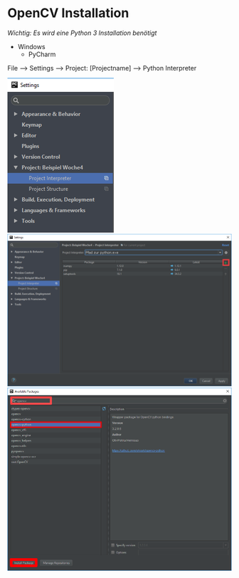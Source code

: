 # OpenCV Installation
*Wichtig: Es wird eine Python 3 Installation benötigt*
* Windows
  * PyCharm



File --> Settings --> Project: [Projectname] --> Python Interpreter

   ![](media/fb6b344226db6f5e59ea7f410a84fd64.png)
   ![](media/ee268f889037a5e976d6f7a4e716a406.png)
   ![](media/37a0142af4831eaa185de340dfe9ac93.png)


